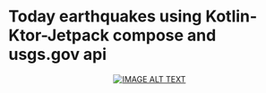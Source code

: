# Today earthquakes using Kotlin-Ktor-Jetpack compose and usgs.gov api

<div align="center">
  <a href="https://www.youtube.com/watch?v=Dz_hKK4aYX8"><img src="https://img.youtube.com/vi/Dz_hKK4aYX8/0.jpg" alt="IMAGE ALT TEXT"></a>
</div>
